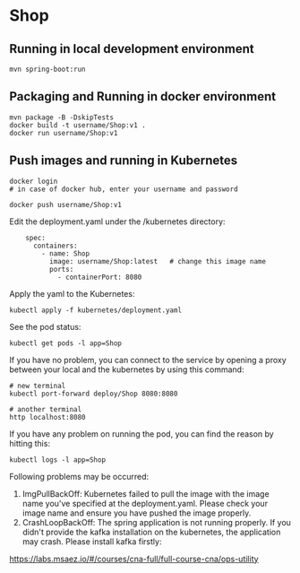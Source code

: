 # Shop

## Running in local development environment

```
mvn spring-boot:run
```

## Packaging and Running in docker environment

```
mvn package -B -DskipTests
docker build -t username/Shop:v1 .
docker run username/Shop:v1
```

## Push images and running in Kubernetes

```
docker login 
# in case of docker hub, enter your username and password

docker push username/Shop:v1
```

Edit the deployment.yaml under the /kubernetes directory:
```
    spec:
      containers:
        - name: Shop
          image: username/Shop:latest   # change this image name
          ports:
            - containerPort: 8080

```

Apply the yaml to the Kubernetes:
```
kubectl apply -f kubernetes/deployment.yaml
```

See the pod status:
```
kubectl get pods -l app=Shop
```

If you have no problem, you can connect to the service by opening a proxy between your local and the kubernetes by using this command:
```
# new terminal
kubectl port-forward deploy/Shop 8080:8080

# another terminal
http localhost:8080
```

If you have any problem on running the pod, you can find the reason by hitting this:
```
kubectl logs -l app=Shop
```

Following problems may be occurred:

1. ImgPullBackOff:  Kubernetes failed to pull the image with the image name you've specified at the deployment.yaml. Please check your image name and ensure you have pushed the image properly.
1. CrashLoopBackOff: The spring application is not running properly. If you didn't provide the kafka installation on the kubernetes, the application may crash. Please install kafka firstly:

https://labs.msaez.io/#/courses/cna-full/full-course-cna/ops-utility

